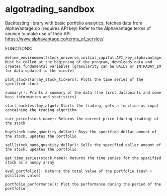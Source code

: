 # algotrading_sandbox
Backtesting library with basic portfolio analytics, fetches data from AlphaVantage.co (requires API key)
Refer to the AlphaVantage terms of service to make use of their API https://www.alphavantage.co/terms_of_service/

FUNCTIONS:
    
    define_envirnoment(stock_universe,initial_capital,API_key_alphavantage,Full=False,granularity="DAILY"): Must be called at the beginning of the program, downloads data and creates fundamental variables (granularity can be DAILY or INTRADAY_1M for data updated to the minute)
    
    plot_stocks(array_stock_tickers): Plots the time series of the specified stock 
    
    summary(): Prints a summary of the data (the first datapoints and some basi information and statistics)
    
    start_backtest(my_algo): Starts the trading, gets a function as input containing the trading algorithm
    
    curr_price(stock_name): Returns the current price (during trading) of the stock
    
    buy(stock_name,quantity_dollar): Buys the specified dollar amount of the stock, updates the portfolio
    
    sell(stock_name,quantity_dollar): Sells the specified dollar amount of the stock, updates the portfolio
    
    get_time_series(stock_name): Returns the time series for the specified stock as a numpy array
    
    eval_portfolio(): Returns the total value of the portfolio (cash + positions value)
    
    portfolio_performance(): Plot the performance during the period of the portfolio
    

    
